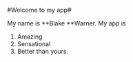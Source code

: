 #Welcome to my app#

My name is **Blake **Warner.
My app is 
1. Amazing
2. Sensational
3. Better than yours.

